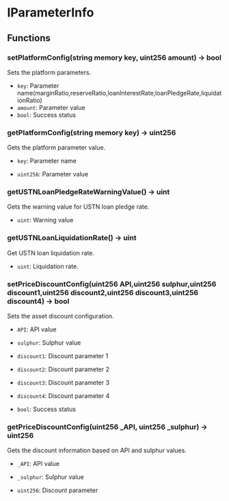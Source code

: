 # IParameterInfo

## Functions

### setPlatformConfig(string memory key, uint256 amount) -> bool

Sets the platform parameters.

- `key`: Parameter name(marginRatio,reserveRatio,loanInterestRate,loanPledgeRate,liquidationRatio)
- `amount`: Parameter value
- `bool`: Success status

### getPlatformConfig(string memory key) -> uint256

Gets the platform parameter value.

- `key`: Parameter name

- `uint256`: Parameter value

### getUSTNLoanPledgeRateWarningValue() -> uint

Gets the warning value for USTN loan pledge rate.

- `uint`: Warning value

### getUSTNLoanLiquidationRate() -> uint

Get USTN loan liquidation rate.

- `uint`: Liquidation rate.

### setPriceDiscountConfig(uint256 API,uint256 sulphur,uint256 discount1,uint256 discount2,uint256 discount3,uint256 discount4) -> bool

Sets the asset discount configuration.

- `API`: API value
- `sulphur`: Sulphur value
- `discount1`: Discount parameter 1
- `discount2`: Discount parameter 2
- `discount3`: Discount parameter 3
- `discount4`: Discount parameter 4

- `bool`: Success status

### getPriceDiscountConfig(uint256 \_API, uint256 \_sulphur) -> uint256

Gets the discount information based on API and sulphur values.

- `_API`: API value
- `_sulphur`: Sulphur value

- `uint256`: Discount parameter